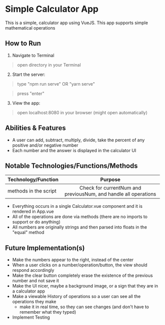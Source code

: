 # Simple Calculator App

This is a simple, calculator app using VueJS. This app supports simple mathematical operations 


## How to Run

1. Navigate to Terminal

> open directory in your Terminal

2. Start the server:

> type "npm run serve" OR "yarn serve"

> press "enter"

3. View the app:

> open localhost:8080 in your browser (might open automatically)


## Abilities & Features

* A user can add, subtract, multiply, divide, take the percent of any positive and/or negative number 
* Each number and the answer is displayed in the calculator UI


## Notable Technologies/Functions/Methods

| Technology/Function   | Purpose                                                          |
| --------------------- |:----------------------------------------------------------------:|
| methods in the script | Check for currentNum and previousNum, and handle all operations  |

* Everything occurs in a single Calculator.vue component and it is rendered in App.vue
* All of the operations are done via methods (there are no imports to support or do anything)
* All numbers are originally strings and then parsed into floats in the "equal" method


## Future Implementation(s)

* Make the numbers appear to the right, instead of the center
* When a user clicks on a number/operation/button, the view should respond accordingly 
* Make the clear button completely erase the existence of the previous number and not save it
* Make the UI nicer, maybe a background image, or a sign that they are in a calculator app
* Make a viewable History of operations so a user can see all the operations they make 
  - make it in real time, so they can see changes (and don't have to remember what they typed)
* Implement Testing 

